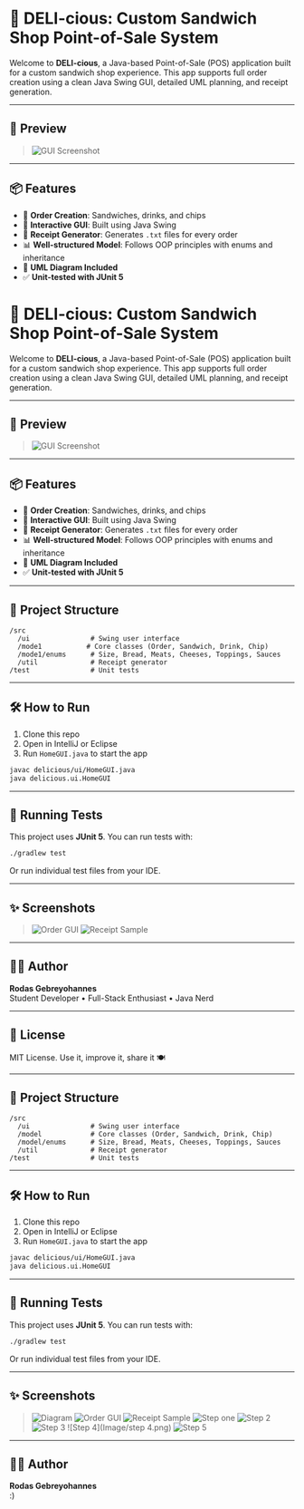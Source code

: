 # 🥪 DELI-cious: Custom Sandwich Shop Point-of-Sale System

Welcome to **DELI-cious**, a Java-based Point-of-Sale (POS) application built for a custom sandwich shop experience. This app supports full order creation using a clean Java Swing GUI, detailed UML planning, and receipt generation.

---

## 📸 Preview

> ![GUI Screenshot](image/home.png)

---

## 📦 Features

- 🧾 **Order Creation**: Sandwiches, drinks, and chips
- 🧠 **Interactive GUI**: Built using Java Swing
- 📄 **Receipt Generator**: Generates `.txt` files for every order
- 📊 **Well-structured Model**: Follows OOP principles with enums and inheritance
- 📌 **UML Diagram Included**
- ✅ **Unit-tested with JUnit 5**
# 🥪 DELI-cious: Custom Sandwich Shop Point-of-Sale System

Welcome to **DELI-cious**, a Java-based Point-of-Sale (POS) application built for a custom sandwich shop experience. This app supports full order creation using a clean Java Swing GUI, detailed UML planning, and receipt generation.

---

## 📸 Preview

> ![GUI Screenshot](image/homegui.png)

---

## 📦 Features

- 🧾 **Order Creation**: Sandwiches, drinks, and chips
- 🧠 **Interactive GUI**: Built using Java Swing
- 📄 **Receipt Generator**: Generates `.txt` files for every order
- 📊 **Well-structured Model**: Follows OOP principles with enums and inheritance
- 📌 **UML Diagram Included**
- ✅ **Unit-tested with JUnit 5**

---

## 🧩 Project Structure

```
/src
  /ui               # Swing user interface
  /mode1           # Core classes (Order, Sandwich, Drink, Chip)
  /mode1/enums      # Size, Bread, Meats, Cheeses, Toppings, Sauces
  /util             # Receipt generator
/test               # Unit tests
```

---

## 🛠 How to Run

1. Clone this repo
2. Open in IntelliJ or Eclipse
3. Run `HomeGUI.java` to start the app

```bash
javac delicious/ui/HomeGUI.java
java delicious.ui.HomeGUI
```

---

## 🧪 Running Tests

This project uses **JUnit 5**. You can run tests with:

```bash
./gradlew test
```

Or run individual test files from your IDE.

---

## ✨ Screenshots

> ![Order GUI](image/homegui.png)
> ![Receipt Sample](image/R.png)

---

## 🧑‍💻 Author

**Rodas Gebreyohannes**  
Student Developer • Full-Stack Enthusiast • Java Nerd

---

## 📄 License

MIT License. Use it, improve it, share it 🍽️


---

## 🧩 Project Structure

```
/src
  /ui               # Swing user interface
  /model            # Core classes (Order, Sandwich, Drink, Chip)
  /model/enums      # Size, Bread, Meats, Cheeses, Toppings, Sauces
  /util             # Receipt generator
/test               # Unit tests
```

---

## 🛠 How to Run

1. Clone this repo
2. Open in IntelliJ or Eclipse
3. Run `HomeGUI.java` to start the app

```bash
javac delicious/ui/HomeGUI.java
java delicious.ui.HomeGUI
```

---

## 🧪 Running Tests

This project uses **JUnit 5**. You can run tests with:

```bash
./gradlew test
```

Or run individual test files from your IDE.

---

## ✨ Screenshots

> ![Diagram](Image/Diagram.png)
> ![Order GUI](Image/homegui.png)
> ![Receipt Sample](Image/R.png)
> ![Step one](Image/1.png)
> ![Step 2](Image/2.png)
> ![Step 3](Image/3.png)
> ![Step 4](Image/step 4.png)
> ![Step 5](Image/step5.png)

---

## 🧑‍💻 Author

**Rodas Gebreyohannes**  
:)
